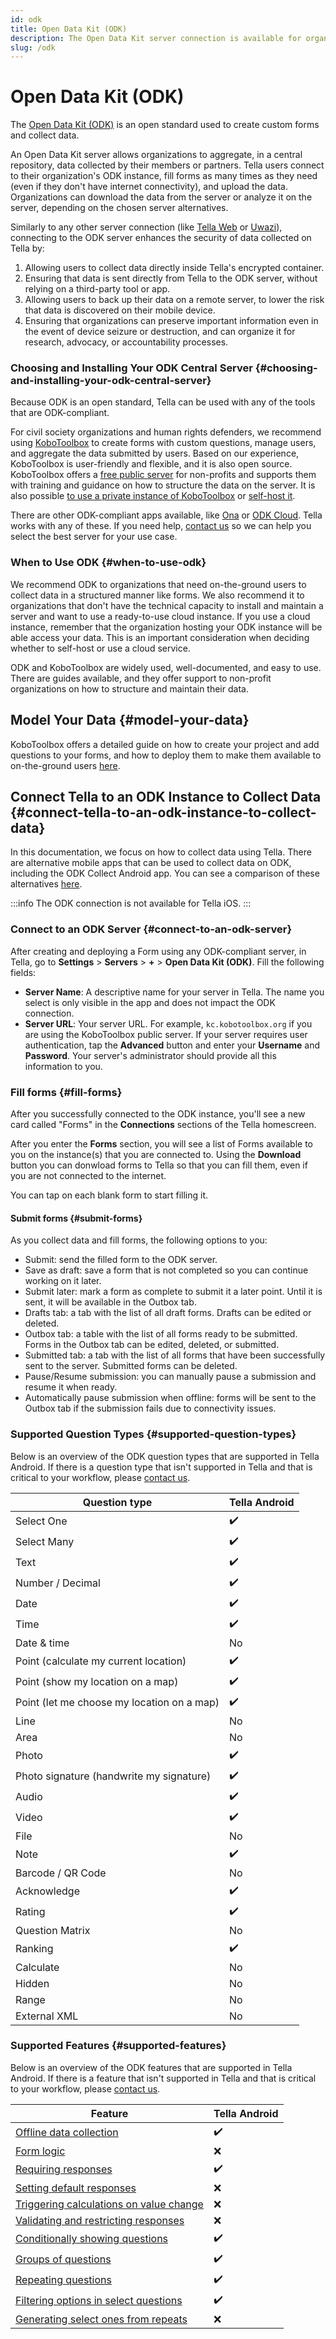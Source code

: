 ```yaml
---
id: odk
title: Open Data Kit (ODK)
description: The Open Data Kit server connection is available for organizations looking to collect structured data using forms.
slug: /odk
---
```


# Open Data Kit (ODK)

The [Open Data Kit (ODK)](https://getodk.org/) is an open standard used to create custom forms and collect data. 

An Open Data Kit server allows organizations to aggregate, in a central repository, data collected by their members or partners. Tella users connect to their organization's ODK instance, fill forms as many times as they need (even if they don't have internet connectivity), and upload the data. Organizations can download the data from the server or analyze it on the server, depending on the chosen server alternatives.

Similarly to any other server connection (like [Tella Web](/tella-web) or [Uwazi](/uwazi)), connecting to the ODK server enhances the security of data collected on Tella by:

1. Allowing users to collect data directly inside Tella's encrypted container.
2. Ensuring that data is sent directly from Tella to the ODK server, without relying on a third-party tool or app.
3. Allowing users to back up their data on a remote server, to lower the risk that data is discovered on their mobile device.
4. Ensuring that organizations can preserve important information even in the event of device seizure or destruction, and can organize it for research, advocacy, or accountability processes.

### Choosing and Installing Your ODK Central Server {#choosing-and-installing-your-odk-central-server}

Because ODK is an open standard, Tella can be used with any of the tools that are ODK-compliant.

For civil society organizations and human rights defenders, we recommend using [KoboToolbox](https://www.kobotoolbox.org/) to create forms with custom questions, manage users, and aggregate the data submitted by users. Based on our experience, KoboToolbox is user-friendly and flexible, and it is also open source. KoboToolbox offers a [free public server](https://kf.kobotoolbox.org/accounts/login/) for non-profits and supports them with training and guidance on how to structure the data on the server. It is also possible [to use a private instance of KoboToolbox](https://www.kobotoolbox.org/services/private-servers/) or [self-host it](https://support.kobotoolbox.org/kobo_your_servers.html).

There are other ODK-compliant apps available, like [Ona](https://ona.io/home/) or [ODK Cloud](https://https://getodk.org/index.html). Tella works with any of these. If you need help, [contact us](contact-us) so we can help you select the best server for your use case.

### When to Use ODK {#when-to-use-odk}

We recommend ODK to organizations that need on-the-ground users to collect data in a structured manner like forms. We also recommend it to organizations that don't have the technical capacity to install and maintain a server and want to use a ready-to-use cloud instance. If you use a cloud instance, remember that the organization hosting your ODK instance will be able access your data. This is an important consideration when deciding whether to self-host or use a cloud service. 

ODK and KoboToolbox are widely used, well-documented, and easy to use. There are guides available, and they offer support to non-profit organizations on how to structure and maintain their data.

## Model Your Data {#model-your-data}

KoboToolbox offers a detailed guide on how to create your project and add questions to your forms, and how to deploy them to make them available to on-the-ground users [here](https://support.kobotoolbox.org/overview_of_creating_a_project.html).

## Connect Tella to an ODK Instance to Collect Data {#connect-tella-to-an-odk-instance-to-collect-data}

In this documentation, we focus on how to collect data using Tella. There are alternative mobile apps that can be used to collect data on ODK, including the ODK Collect Android app. You can see a comparison of these alternatives [here](/faq#how-is-tella-different-from-other-documentation-apps).

:::info
The ODK connection is not available for Tella iOS.
:::

### Connect to an ODK Server {#connect-to-an-odk-server}
After creating and deploying a Form using any ODK-compliant server, in Tella, go to **Settings** > **Servers** > **+** > **Open Data Kit (ODK)**. Fill the following fields:
- **Server Name**: A descriptive name for your server in Tella. The name you select is only visible in the app and does not impact the ODK connection. 
- **Server URL**: Your server URL. For example, `kc.kobotoolbox.org` if you are using the KoboToolbox public server.
If your server requires user authentication, tap the **Advanced** button and enter your **Username** and **Password**. Your server's administrator should provide all this information to you.


### Fill forms {#fill-forms}

After you successfully connected to the ODK instance, you'll see a new card called "Forms" in the **Connections** sections of the Tella homescreen.

After you enter the **Forms** section, you will see a list of Forms available to you on the instance(s) that you are connected to. Using the **Download** button you can donwload forms to Tella so that you can fill them, even if you are not connected to the internet.

You can tap on each blank form to start filling it.


#### Submit forms {#submit-forms}

As you collect data and fill forms, the following options to you:
- Submit: send the filled form to the ODK server.
- Save as draft: save a form that is not completed so you can continue working on it later.
- Submit later: mark a form as complete to submit it a later point. Until it is sent, it will be available in the Outbox tab.
- Drafts tab: a tab with the list of all draft forms. Drafts can be edited or deleted.
- Outbox tab: a table with the list of all forms ready to be submitted. Forms in the Outbox tab can be edited, deleted, or submitted.
- Submitted tab: a tab with the list of all forms that have been successfully sent to the server. Submitted forms can be deleted.
- Pause/Resume submission: you can manually pause a submission and resume it when ready.
- Automatically pause submission when offline: forms will be sent to the Outbox tab if the submission fails due to connectivity issues.

### Supported Question Types {#supported-question-types}
Below is an overview of the ODK question types that are supported in Tella Android. If there is a question type that isn't supported in Tella and that is critical to your workflow, please [contact us](/contact-us).

| **Question type** | **Tella Android** | 
|------|------|
| Select One | ✔️ |
| Select Many | ✔️ |
| Text | ✔️ |
| Number / Decimal | ✔️ |
| Date | ✔️ |
| Time | ✔️ |
| Date & time | No  |
| Point (calculate my current location) | ✔️ |
| Point (show my location on a map) | ✔️ |
| Point (let me choose my location on a map) | ✔️ |
| Line | No |
| Area | No |
| Photo | ✔️ |
| Photo signature (handwrite my signature) | ✔️ |
| Audio | ✔️ |
| Video | ✔️ |
| File | No |
| Note | ✔️ |
| Barcode / QR Code | No |
| Acknowledge | ✔️ |
| Rating | ✔️ |
| Question Matrix | No |
| Ranking | ✔️ |
| Calculate | No |
| Hidden | No |
| Range | No |
| External XML | No |

### Supported Features {#supported-features}

Below is an overview of the ODK features that are supported in Tella Android. If there is a feature that isn't supported in Tella and that is critical to your workflow, please [contact us](/contact-us).
    
| **Feature** | **Tella Android** | 
|------|------|
| [Offline data collection](/odk#submit-forms) | ✔️ |
| [Form logic](https://docs.getodk.org/form-logic/) | ❌ |
| [Requiring responses](https://docs.getodk.org/form-logic/#requiring-responses) | ✔️ |
| [Setting default responses](https://docs.getodk.org/form-logic/#setting-default-responses) | ❌ |
| [Triggering calculations on value change](https://docs.getodk.org/form-logic/#triggering-calculations-on-value-change) | ❌ |
| [Validating and restricting responses](https://docs.getodk.org/form-logic/#validating-and-restricting-responses) | ❌ |
| [Conditionally showing questions](https://docs.getodk.org/form-logic/#conditionally-showing-questions) | ✔️ |
| [Groups of questions](https://docs.getodk.org/form-logic/#groups-of-questions) | ✔️ |
| [Repeating questions](https://docs.getodk.org/form-logic/#repeating-questions) | ✔️ |
| [Filtering options in select questions](https://docs.getodk.org/form-logic/#filtering-options-in-select-questions) | ✔️ |
| [Generating select ones from repeats](https://docs.getodk.org/form-logic/#generating-select-ones-from-repeats) | ❌ |